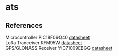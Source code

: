 # ats


## References
Microcontroller PIC18F06Q40 [datasheet](https://ww1.microchip.com/downloads/aemDocuments/documents/MCU08/ProductDocuments/DataSheets/PIC18F06-16Q40-Data-Sheet-40002216D.pdf)  
LoRa Tranceiver RFM95W [datasheet](https://www.rfsolutions.co.uk/downloads/1463993415RFM95_96_97_98W.pdf)  
GPS/GLONASS Receiver YIC71009EBGG [datasheet](https://www.yic.com.tw/wp-content/uploads/2021/05/YIC71009EBGG.pdf)   
